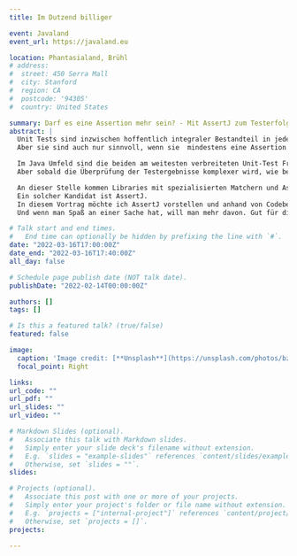 ```yaml
---
title: Im Dutzend billiger

event: Javaland
event_url: https://javaland.eu

location: Phantasialand, Brühl
# address:
#  street: 450 Serra Mall
#  city: Stanford
#  region: CA
#  postcode: '94305'
#  country: United States

summary: Darf es eine Assertion mehr sein? - Mit AssertJ zum Testerfolg
abstract: |
  Unit Tests sind inzwischen hoffentlich integraler Bestandteil in jedem Entwickler Alltag. 
  Aber sie sind auch nur sinnvoll, wenn sie  mindestens eine Assertion enthalten. Selbst statische Codeanalyse Tools und moderne IDEs weisen mittlerweile darauf hin, wenn Assertions fehlen.

  Im Java Umfeld sind die beiden am weitesten verbreiteten Unit-Test Frameworks Junit5 und TestNG. Beide Frameworks bringen eigene grundlegende Assertion Implementierungen mit,  wie beispielsweise assertEquals, assertNull, assertTrue und noch einigen andere. 
  Aber sobald die Überprüfung der Testergebnisse komplexer wird, wie beispielsweise das Testen von Listeninhalten, dann kann das schnell sehr mühsam und aufwändig werden.

  An dieser Stelle kommen Libraries mit spezialisierten Matchern und Assertions in Spiel.  
  Ein solcher Kandidat ist AssertJ.  
  In diesem Vortrag möchte ich AssertJ vorstellen und anhand von Codebeispielen zeigen, wie das Schreiben von Tests damit einfacher und lesbarer wird und  am Ende sogar Spaß macht.  
  Und wenn man Spaß an einer Sache hat, will man mehr davon. Gut für die Testabdeckung.

# Talk start and end times.
#   End time can optionally be hidden by prefixing the line with `#`.
date: "2022-03-16T17:00:00Z"
date_end: "2022-03-16T17:40:00Z"
all_day: false

# Schedule page publish date (NOT talk date).
publishDate: "2022-02-14T00:00:00Z"

authors: []
tags: []

# Is this a featured talk? (true/false)
featured: false

image:
  caption: 'Image credit: [**Unsplash**](https://unsplash.com/photos/bzdhc5b3Bxs)'
  focal_point: Right

links:
url_code: ""
url_pdf: ""
url_slides: ""
url_video: ""

# Markdown Slides (optional).
#   Associate this talk with Markdown slides.
#   Simply enter your slide deck's filename without extension.
#   E.g. `slides = "example-slides"` references `content/slides/example-slides.md`.
#   Otherwise, set `slides = ""`.
slides: 

# Projects (optional).
#   Associate this post with one or more of your projects.
#   Simply enter your project's folder or file name without extension.
#   E.g. `projects = ["internal-project"]` references `content/project/deep-learning/index.md`.
#   Otherwise, set `projects = []`.
projects:

---
```

